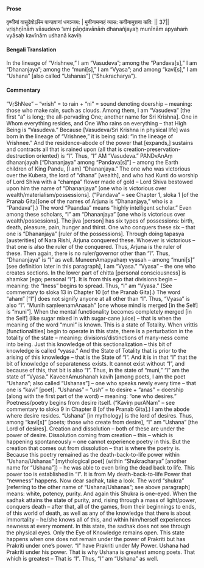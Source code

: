 #### Prose 

वृष्णीनां वासुदेवोऽस्मि पाण्डवानां धनञ्जय: |
मुनीनामप्यहं व्यास: कवीनामुशना कवि: || 37||
vṛiṣhṇīnāṁ vāsudevo ’smi pāṇḍavānāṁ dhanañjayaḥ
munīnām apyahaṁ vyāsaḥ kavīnām uśhanā kaviḥ

 #### Bengali Translation 

In the lineage of “Vrishnee,” I am “Vasudeva”; among the “Pandava[s],” I am “Dhananjaya”; among the “muni[s],” I am “Vyasa”; and among “kavi[s],” I am “Ushana” [also called “Ushanas”] (“Shukracharya”).

 #### Commentary 

“VṛShNee” – “vrish” = to rain + “ni” = sound denoting doership – meaning: those who make rain, such as clouds. Among them, I am “Vasudeva” [the first “a” is long; the all-pervading One; another name for Sri Krishna]. One in Whom everything resides, and One Who rains on everything – that High Being is “Vasudeva.” Because [Vasudeva/Sri Krishna in physical life] was born in the lineage of “Vrishnee,” it is being said: “in the lineage of Vrishnee.” And the residence-abode of the power that [expands,] sustains and contracts all that is rained upon (all that is creation-preservation-destruction oriented) is “I”. Thus, “I” AM “Vasudeva.” PANDvAnAṃ dhananjayah [“Dhananjaya” among “Pandava[s]”] – among the Earth children of King Pandu, [I am] “Dhananjaya.” The one who was victorious over the Kubera, the lord of “dhana” [wealth], and who had Kunti do worship of Lord Shiva with a “champa” flower made of gold – Lord Shiva bestowed upon him the name of “Dhananjaya” [one who is victorious over wealth/materialism/possessions]. (“Pandava” – see Chapter 1, sloka 1 [of the Pranab Gita][one of the names of Arjuna is “Dhananjaya,” who is a “Pandava”].) The word “Paandaa” means “highly intelligent scholar.” Even among these scholars, “I” am “Dhananjaya” [one who is victorious over wealth/possessions]. The jiva [person] has six types of possessions: birth, death, pleasure, pain, hunger and thirst. One who conquers these six – that one is “Dhananjaya” [ruler of the possessions]. Through doing tapasya [austerities] of Nara Rishi, Arjuna conquered these. Whoever is victorious – that one is also the ruler of the conquered. Thus, Arjuna is the ruler of these. Then again, there is no ruler/governor other than “I”. Thus, “Dhananjaya” is “I” as well. MuneenAmapyahaṃ vyasah – among “muni[s]” [see definition later in this paragraph], I am “Vyasa.” “Vyasa” – the one who creates sections. In the lower part of chitta [personal consciousness] is ahamkar [ego; personal “I”]. It is from this ego that divisions begin – meaning: the “Iness” begins to spread. Thus, “I” am “Vyasa.” (See commentary to sloka 13 in Chapter 10 [of the Pranab Gita].) The word “aham” [“I”] does not signify anyone at all other than “I”. Thus, “Vyasa” is also “I”. “Munih saṃleenamAnasah” [one whose mind is merged [in the Self] is “muni”]. When the mental functionality becomes completely merged [in the Self] (like sugar mixed in with sugar-cane juice) – that is when the meaning of the word “muni” is known. This is a state of Totality. When vrittis [functionalities] begin to operate in this state, there is a perturbation in the totality of the state – meaning: divisions/distinctions of many-ness come into being. Just this knowledge of this sectionalization – this bit of knowledge is called “vyasa.” And the State of Totality that is prior to the arising of this knowledge – that is the State of “I”. And it is in that “I” that the bit of knowledge of separateness exists. It cannot exist without “I”, and because of this, that bit is also “I”. Thus, in the state of “muni,” “I” am the state of “Vyasa.” KaveenAmushanah kavih [among poets, I am the poet “Ushana”; also called “Ushanas”] – one who speaks newly every time – that one is “kavi” [poet]. “Ushanas” – “ush” = to desire + “anas” = doership (along with the first part of the word) – meaning: “one who desires.” Poetness/poetry begins from desire itself. (“Kaviṃ purANam” – see commentary to sloka 9 in Chapter 8 [of the Pranab Gita].) I am the abode where desire resides. “Ushana” [in mythology] is the lord of desires. Thus, among “kavi[s]” [poets; those who create from desire], “I” am “Ushana” [the Lord of desires]. Creation and dissolution – both of these are under the power of desire. Dissolution coming from creation – this – which is happening spontaneously – one cannot experience poetry in this. But the creation that comes out from dissolution – that is where the poetry is. Because this poetry remained as the death-back-to-life power within “Ushana/Ushanas” [mythological poet] (within “Shukracharya” [another name for “Ushana”]) – he was able to even bring the dead back to life. This power too is established in “I”. It is from My death-back-to-life Power that “newness” happens. Now dear sadhak, take a look. The word “shukra” [referring to the other name of “Ushana/Ushanas”; see above paragraph] means: white, potency, purity. And again this Shukra is one-eyed. When the sadhak attains the state of purity, and, rising through a mass of light/power, conquers death – after that, all of the games, from their beginnings to ends, of this world of death, as well as any of the knowledge that there is about immortality – he/she knows all of this, and within him/herself experiences newness at every moment. In this state, the sadhak does not see through the physical eyes. Only the Eye of Knowledge remains open. This state happens when one does not remain under the power of Prakriti but has Prakriti under one’s power. “I” have Prakriti under My Power. Ushana had Prakriti under his power. That is why Ushana is greatest among poets. That which is greatest – That is “I”. Thus, “I” am “Ushana” as well.